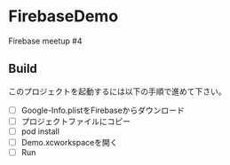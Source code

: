 # FirebaseDemo
Firebase meetup #4 

## Build

このプロジェクトを起動するには以下の手順で進めて下さい。

- [ ] Google-Info.plistをFirebaseからダウンロード
- [ ] プロジェクトファイルにコピー
- [ ] pod install
- [ ] Demo.xcworkspaceを開く
- [ ] Run
